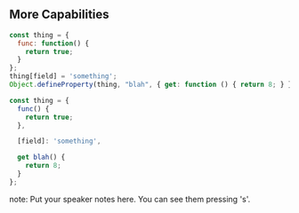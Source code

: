 ##  More Capabilities

```javascript
const thing = {
  func: function() {
    return true;
  }
};
thing[field] = 'something';
Object.defineProperty(thing, "blah", { get: function () { return 8; } });
```

```javascript
const thing = {
  func() {
    return true;
  },

  [field]: 'something',

  get blah() {
    return 8;
  }
};
```
<!-- .element: class="fragment" -->

note:
    Put your speaker notes here.
    You can see them pressing 's'.
